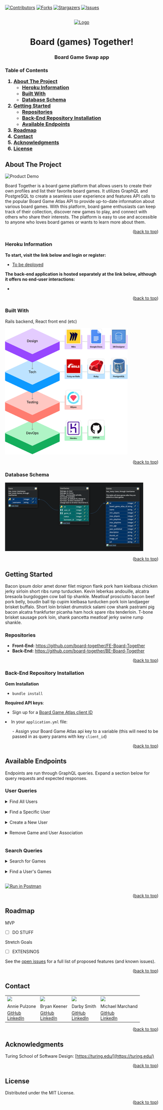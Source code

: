 
[![Contributors][contributors-shield]][contributors-url]
[![Forks][forks-shield]][forks-url]
[![Stargazers][stars-shield]][stars-url]
[![Issues][issues-shield]][issues-url]


<!-- PROJECT LOGO -->
<br />
<div align="center">
  <a href="https://github.com/board-together">
    <img src="https://st3.depositphotos.com/20363444/31955/i/1600/depositphotos_319556144-stock-photo-bored-pensive-friends-sitting-together.jpg" alt="Logo">
  </a>

  <h1 align="center">Board (games) Together!</h3>

  <h3 align="center">
    Board Game Swap app
    <br />
  </h3>
</div>

<!-- TABLE OF CONTENTS -->
<h3>
  <summary>Table of Contents</summary>
  <ol>
    <li>
      <a href="#about-the-project">About The Project</a>
      <ul>
        <li><a href="#heroku-information">Heroku Information</a></li>
        <li><a href="#built-with">Built With</a></li>
        <li><a href="#database-schema">Database Schema</a></li>
      </ul>
    </li>
    <li>
      <a href="#getting-started">Getting Started</a>
      <ul>
          <li><a href="#repositories">Repositories</a></li>
          <li><a href="#back-end-repository-installation">Back-End Repository Installation</a></li>
          <li><a href="#available-endpoints">Available Endpoints</a></li>
      </ul>
    </li>
    <li><a href="#roadmap">Roadmap</a></li>
    <li><a href="#contact">Contact</a></li>
    <li><a href="#acknowledgments">Acknowledgments</li>
    <li><a href="#license">License</a></li></a>
  </ol>
</h3>

<!-- ABOUT THE PROJECT -->
## About The Project

![Product Demo](lib/assets/demo.gif)

Board Together is a board game platform that allows users to create their own profiles and list their favorite board games. It utilizes GraphQL and PostgreSQL to create a seamless user experience and features API calls to the popular Board Game Atlas API to provide up-to-date information about various board games. With this platform, board game enthusiasts can keep track of their collection, discover new games to play, and connect with others who share their interests. The platform is easy to use and accessible to anyone who loves board games or wants to learn more about them.

<p align="right">(<a href="#top">back to top</a>)</p>

<!-- Heroku Information -->
### Heroku Information

<b>To start, visit the link below and login or register:</b>

* <a href="#">To be deployed</a><br>

<b>The back-end application is hosted separately at the link below, although it offers no end-user interactions:</b>

* <a href="#"></a><br>

<p align="right">(<a href="#top">back to top</a>)</p>

<!-- Built With -->
### Built With

Rails backend, React front end (etc)

<img src="public/tech-stack.png" alt="Tech-Stack" width="80%" height="80%">

<p align="right">(<a href="#top">back to top</a>)</p>

<!-- Database Schema -->
### Database Schema

<img src="public/Schema 2-6-23.png" alt="Database-Schema" width="90%" height="90%">

<p align="right">(<a href="#top">back to top</a>)</p>

<!-- GETTING STARTED -->
## Getting Started

Bacon ipsum dolor amet doner filet mignon flank pork ham kielbasa chicken jerky sirloin short ribs rump turducken. Kevin leberkas andouille, alcatra bresaola burgdoggen cow ball tip shankle. Meatloaf prosciutto bacon beef pork belly, boudin ball tip cupim kielbasa turducken pork loin landjaeger brisket buffalo. Short loin brisket drumstick salami cow shank pastrami pig bacon alcatra frankfurter picanha ham hock spare ribs tenderloin. T-bone brisket sausage pork loin, shank pancetta meatloaf jerky swine rump shankle.

<!-- Repositories -->
### Repositories

* <b>Front-End:</b> https://github.com/board-together/FE-Board-Together <br />
* <b>Back-End:</b> https://github.com/board-together/BE-Board-Together <br />

<p align="right">(<a href="#top">back to top</a>)</p>

<!-- Back-End Repository Installation -->
### Back-End Repository Installation
<b>Gem Installation</b>
* `bundle install`


<b>Required API keys</b>:
* Sign up for a <a href="https://www.boardgameatlas.com/api/docs/apps">Board Game Atlas client ID</a>
<li> In your <code>application.yml</code> file:</li>
          <ul> - Assign your Board Game Atlas api key to a variable (this will need to be passed in as query params with key <code>client_id</code>)</ul>


<p align="right">(<a href="#top">back to top</a>)</p>

<!-- Available Endpoints -->
## Available Endpoints

Endpoints are run through GraphQL queries. Expand a section below for query requests and expected responses. 

### User Queries
<details close>
  <summary>Find All Users</summary><br>

Returns a list of all current users in database.<br>

```query
query {
    users {
        id
        username
    }  
}
```

Expected Response:

 ```json
{
    "data": {
        "users": [
            {
                "id": 1,
                "username": "Pickafloof"
            },
            {
                "id": 2,
                "username": "Floofything"
            }
        ]  
    }
}
```
</details><br>

<details close>
  <summary>Find a Specific User</summary><br>

Return information about a specific user in the database.<br>

```query
query {
    user(username: "Pickafloof") {
        id
        username
        games {
            id
            boardGameAtlasId
            url
            name
            yearPublished
            minPlayers
            maxPlayers
            minPlaytime
            maxPlaytime
            minAge
            description
            thumbUrl
            imageUrl 
        }
    }
}
```

Expected Response:

 ```json
{
    "data": {
        "user": {
            "id": "1",
            "username": "Pickafloof",
            "games": [
                {
                    "id": 1,
                    "board_game_atlas_id": "OIXt3DmJU0",
                    "url": "https://www.boardgameatlas.com/game/OIXt3DmJU0/catan",
                    "name": "Catan",
                    "year_published": 1995,
                    "min_players": 3,
                    "max_players": 4,
                    "min_playtime": 45,
                    "max_playtime": 90,
                    "min_age": 10,
                    "description": "<p>The women and men of your expedition build the first two settlements. Fortunately, the land is rich in natural resources. You build roads and new settlements that eventually become cities. Will you succeed in gaining supremacy on Catan? Barter trade dominates the scene. Some resources you have in abundance, other resources are scarce. Ore for wool, brick for lumber - you trade according to what is needed for your current building projects. Proceed strategically! If you found your settlements in the right places and skillfully trade your resources, then the odds will be in your favor. But your opponents are smart too.</p>\r\n<p>To begin the game, we build the game board using hexagonal terrain tiles. Catan is born - a beautiful island with mountains, pastures, hills, fields, and forests, surrounded by the sea.</p>\r\n<p>Each of us places two small houses on spaces where three terrain hexes meet. They are our starting settlements.</p>\r\n<p>And so it begins. I roll two dice. An “11”! Each terrain hex is marked with a die roll number. Each player who owns a settlement adjacent to a terrain hex marked with the number rolled receives a resource produced by this hex. Hills produce brick, forests produce lumber, mountains produce ore, fields produce grain, and pastures produce wool.</p>\r\n<p>We use these resources to expand across Catan: we build roads and new settlements, or we upgrade our existing settlements to cities. For example, a road costs 1 brick and 1 lumber. If we do not have the necessary resources, we can acquire them by trading with our opponents.</p>\r\n<p>Each settlement is worth 1 victory point and each city is worth 2 victory points. If you expand cleverly, you may be the first player to reach 10 victory points and thus win the game!</p>",
                    "thumb_url": "https://s3-us-west-1.amazonaws.com/5cc.images/games/uploaded/1629324722072.jpg",
                    "image_url": "https://s3-us-west-1.amazonaws.com/5cc.images/games/uploaded/1629324722072.jpg",
                },
                {
                    "id": 2,
                    "board_game_atlas_id": "E5TYKwLTf0",
                    "name": "Catan: Cities & Knights",
                    "year_published": 1998,
                    "min_players": 3,
                    "max_players": 4,
                    "min_playtime": 60,
                    "max_playtime": 90,
                    "min_age": 10,
                    "description": "Dark clouds gather over the once peaceful landscape. Wild barbarians, lured by Catan’s wealth and power, maneuver to attack. Their massive warships loom against the bright orange horizon. You must be strong! Barbarians attack the weakest targets, and the victim of their onslaught will be the player who contributes the least to the defense of Catan.<br /><br /> Don’t take any chances! Field your knights!<br /><br /> In <b>Catan: Cities &amp; Knights</b> you engage in the defense of Catan and compete to build the three great metropolises of Catan. Each of these magnificent urban centers is even more valuable than a city. They’re also immune to the dangerous barbarians. Invest in city improvements, which you acquire using three commodities of trade: coin, paper, and cloth. If you improve your culture, muster your knights, and enrich your fine cities, you will be the master of the great realm of Catan!<br /><br /><b> Components:</b><br /> 36 Commodity Cards<br /> 54 Progress Cards<br /> 6 Victory Point Cards<br /> 3 Wooden Metropolis Pieces<br /> 1 Wooden Merchant Figure<br /> 1 Custom Event Die<br /> 1 Wooden Barbarian Ship<br /> 24 Wooden Knights<br /> 12 City Walls<br /> 4 Development Flip-Charts<br /> 1 Sea Frame Piece<br /> 1 Rulebook<br />",
                    "thumb_url": "https://s3-us-west-1.amazonaws.com/5cc.images/games/uploaded/1559257359245-51DYsPZcYyL.jpg",
                    "image_url": "https://s3-us-west-1.amazonaws.com/5cc.images/games/uploaded/1559257359245-51DYsPZcYyL.jpg",
                    "owned": "borrowed"
                }
            ]
        }
    }
}
```
</details><br>

<details close>
  <summary>Create a New User</summary><br>

Create a new user in the database.<br>

```query
mutation {
    creatUser(input:{username: "Foofything"}) {
        user {
            id
            username
        }
        errors
    }
}
```

Expected Response:

 ```json
{
    "data": {
        "user": {
            "id": "11",
            "username": "Floofything"
        },
        "errors": []
    }
}
```
</details><br>

<details close>
  <summary>Remove Game and User Association</summary><br>

Delete a game from a user's owned games list.<br>

```query
mutation {
          deleteUserGame(input :{
              id: 1,
              }) {
              id
          }
      }
```

Expected Response:

 ```json
{
    "data": {
        "deleteUserGame": {
            "id": "1"
        }
    }
}
```
</details><br>

### Search Queries

<details close>
  <summary>Search for Games</summary><br>

Search for a game matching user input.<br>

```query
query {
    searchGames(name: "Catan") {
        board_game_atlas_id
        url
        name
        year_published
        min_players
        max_players
        min_playtime
        max_playtime
        min_age
        description
        thumb_url
        image_url
    }
}
```

Expected Response:

 ```json
{
    "data": {
        "searchGames": [
            {
                "boardGameAtlasId": "OIXt3DmJU0",
                "url": "https://www.boardgameatlas.com/game/OIXt3DmJU0/catan",
                "name": "Catan",
                "yearPublished": 1995,
                "minPlayers": 3,
                "maxPlayers": 4,
                "minPlaytime": 45,
                "maxPlaytime": 90,
                "minAge": 10,
                "description": "<p>The women and men of your expedition build the first two settlements. Fortunately, the land is rich in natural resources. You build roads and new settlements that eventually become cities. Will you succeed in gaining supremacy on Catan? Barter trade dominates the scene. Some resources you have in abundance, other resources are scarce. Ore for wool, brick for lumber - you trade according to what is needed for your current building projects. Proceed strategically! If you found your settlements in the right places and skillfully trade your resources, then the odds will be in your favor. But your opponents are smart too.</p>\r\n<p>To begin the game, we build the game board using hexagonal terrain tiles. Catan is born - a beautiful island with mountains, pastures, hills, fields, and forests, surrounded by the sea.</p>\r\n<p>Each of us places two small houses on spaces where three terrain hexes meet. They are our starting settlements.</p>\r\n<p>And so it begins. I roll two dice. An “11”! Each terrain hex is marked with a die roll number. Each player who owns a settlement adjacent to a terrain hex marked with the number rolled receives a resource produced by this hex. Hills produce brick, forests produce lumber, mountains produce ore, fields produce grain, and pastures produce wool.</p>\r\n<p>We use these resources to expand across Catan: we build roads and new settlements, or we upgrade our existing settlements to cities. For example, a road costs 1 brick and 1 lumber. If we do not have the necessary resources, we can acquire them by trading with our opponents.</p>\r\n<p>Each settlement is worth 1 victory point and each city is worth 2 victory points. If you expand cleverly, you may be the first player to reach 10 victory points and thus win the game!</p>",
                "thumbUrl": "https://s3-us-west-1.amazonaws.com/5cc.images/games/uploaded/1629324722072.jpg",
                "imageUrl": "https://s3-us-west-1.amazonaws.com/5cc.images/games/uploaded/1629324722072.jpg"
            },
            {
                "boardGameAtlasId": "E5TYKwLTf0",
                "name": "Catan: Cities & Knights",
                "yearPublished": 1998,
                "minPlayers": 3,
                "maxPlayers": 4,
                "minPlaytime": 60,
                "maxPlaytime": 90,
                "minAge": 10,
                "description": "Dark clouds gather over the once peaceful landscape. Wild barbarians, lured by Catan’s wealth and power, maneuver to attack. Their massive warships loom against the bright orange horizon. You must be strong! Barbarians attack the weakest targets, and the victim of their onslaught will be the player who contributes the least to the defense of Catan.<br /><br /> Don’t take any chances! Field your knights!<br /><br /> In <b>Catan: Cities &amp; Knights</b> you engage in the defense of Catan and compete to build the three great metropolises of Catan. Each of these magnificent urban centers is even more valuable than a city. They’re also immune to the dangerous barbarians. Invest in city improvements, which you acquire using three commodities of trade: coin, paper, and cloth. If you improve your culture, muster your knights, and enrich your fine cities, you will be the master of the great realm of Catan!<br /><br /><b> Components:</b><br /> 36 Commodity Cards<br /> 54 Progress Cards<br /> 6 Victory Point Cards<br /> 3 Wooden Metropolis Pieces<br /> 1 Wooden Merchant Figure<br /> 1 Custom Event Die<br /> 1 Wooden Barbarian Ship<br /> 24 Wooden Knights<br /> 12 City Walls<br /> 4 Development Flip-Charts<br /> 1 Sea Frame Piece<br /> 1 Rulebook<br />",
                "thumbUrl": "https://s3-us-west-1.amazonaws.com/5cc.images/games/uploaded/1559257359245-51DYsPZcYyL.jpg",
                "imageUrl": "https://s3-us-west-1.amazonaws.com/5cc.images/games/uploaded/1559257359245-51DYsPZcYyL.jpg",
            }
        ]
    }
}  }
}
```
</details><br>

<details close>
  <summary>Find a User's Games</summary><br>

Find all games owned by a specific user.<br>

```query
query {
    games(user: 1) {
        id
        type
        attributes {
            board_game_atlas_id
            url
            name
            year_published
            min_players
            max_players
            min_playtime
            max_playtime
            min_age
            description
            thumb_url
            image_url
        }
    }
}
```

Expected Response:

 ```json
{
    "data": {
        "games": [
            {
                "id": 1,
                "boardGameAtlasId": "OIXt3DmJU0",
                "url": "https://www.boardgameatlas.com/game/OIXt3DmJU0/catan",
                "name": "Catan",
                "yearPublished": 1995,
                "minPlayers": 3,
                "maxPlayers": 4,
                "minPlaytime": 45,
                "maxPlaytime": 90,
                "minAge": 10,
                "description": "<p>The women and men of your expedition build the first two settlements. Fortunately, the land is rich in natural resources. You build roads and new settlements that eventually become cities. Will you succeed in gaining supremacy on Catan? Barter trade dominates the scene. Some resources you have in abundance, other resources are scarce. Ore for wool, brick for lumber - you trade according to what is needed for your current building projects. Proceed strategically! If you found your settlements in the right places and skillfully trade your resources, then the odds will be in your favor. But your opponents are smart too.</p>\r\n<p>To begin the game, we build the game board using hexagonal terrain tiles. Catan is born - a beautiful island with mountains, pastures, hills, fields, and forests, surrounded by the sea.</p>\r\n<p>Each of us places two small houses on spaces where three terrain hexes meet. They are our starting settlements.</p>\r\n<p>And so it begins. I roll two dice. An “11”! Each terrain hex is marked with a die roll number. Each player who owns a settlement adjacent to a terrain hex marked with the number rolled receives a resource produced by this hex. Hills produce brick, forests produce lumber, mountains produce ore, fields produce grain, and pastures produce wool.</p>\r\n<p>We use these resources to expand across Catan: we build roads and new settlements, or we upgrade our existing settlements to cities. For example, a road costs 1 brick and 1 lumber. If we do not have the necessary resources, we can acquire them by trading with our opponents.</p>\r\n<p>Each settlement is worth 1 victory point and each city is worth 2 victory points. If you expand cleverly, you may be the first player to reach 10 victory points and thus win the game!</p>",
                "thumbUrl": "https://s3-us-west-1.amazonaws.com/5cc.images/games/uploaded/1629324722072.jpg",
                "imageUrl": "https://s3-us-west-1.amazonaws.com/5cc.images/games/uploaded/1629324722072.jpg",
            },
            {
                "id": 2,
                "boardGameAtlasId": "E5TYKwLTf0",
                "name": "Catan: Cities & Knights",
                "yearPublished": 1998,
                "minPlayers": 3,
                "maxPlayers": 4,
                "minPlaytime": 60,
                "maxPlaytime": 90,
                "minAge": 10,
                "description": "Dark clouds gather over the once peaceful landscape. Wild barbarians, lured by Catan’s wealth and power, maneuver to attack. Their massive warships loom against the bright orange horizon. You must be strong! Barbarians attack the weakest targets, and the victim of their onslaught will be the player who contributes the least to the defense of Catan.<br /><br /> Don’t take any chances! Field your knights!<br /><br /> In <b>Catan: Cities &amp; Knights</b> you engage in the defense of Catan and compete to build the three great metropolises of Catan. Each of these magnificent urban centers is even more valuable than a city. They’re also immune to the dangerous barbarians. Invest in city improvements, which you acquire using three commodities of trade: coin, paper, and cloth. If you improve your culture, muster your knights, and enrich your fine cities, you will be the master of the great realm of Catan!<br /><br /><b> Components:</b><br /> 36 Commodity Cards<br /> 54 Progress Cards<br /> 6 Victory Point Cards<br /> 3 Wooden Metropolis Pieces<br /> 1 Wooden Merchant Figure<br /> 1 Custom Event Die<br /> 1 Wooden Barbarian Ship<br /> 24 Wooden Knights<br /> 12 City Walls<br /> 4 Development Flip-Charts<br /> 1 Sea Frame Piece<br /> 1 Rulebook<br />",
                "thumbUrl": "https://s3-us-west-1.amazonaws.com/5cc.images/games/uploaded/1559257359245-51DYsPZcYyL.jpg",
                "imageUrl": "https://s3-us-west-1.amazonaws.com/5cc.images/games/uploaded/1559257359245-51DYsPZcYyL.jpg"
            }
        ]
    }
}
```
</details><br>

[![Run in Postman](https://run.pstmn.io/button.svg)](https://app.getpostman.com/run-collection/25666683-0ebb6dbb-8b11-460e-8585-8adaf17a4211?action=collection%2Ffork&collection-url=entityId%3D25666683-0ebb6dbb-8b11-460e-8585-8adaf17a4211%26entityType%3Dcollection%26workspaceId%3D744a08a3-dcad-44e1-bb68-becc0c7dbc17)

<p align="right">(<a href="#top">back to top</a>)</p>

<!-- ROADMAP -->
## Roadmap

MVP
* [ ] DO STUFF

Stretch Goals
* [ ] EXTENSINOS

See the [open issues](https://github.com/board-together/BE-Board-Together/issues) for a full list of proposed features (and known issues).

<p align="right">(<a href="#top">back to top</a>)</p>

<!-- CONTACT -->
## Contact

<table>
  <tr>
    <td><img src="https://avatars.githubusercontent.com/u/102780642?s=150&v=4"></td>
    <td><img src="https://avatars.githubusercontent.com/u/101418582?s=150&v=4"></td>
    <td><img src="https://avatars.githubusercontent.com/u/60988144?s=150&v=4"></td>
    <td><img src="https://avatars.githubusercontent.com/u/35391349?s=150&v=4"></td>
  </tr>
  <tr>
    <td>Annie Pulzone</td>
    <td>Bryan Keener</td>
    <td>Darby Smith</td>
    <td>Michael Marchand</td>
  </tr>
  <tr>
    <td>
      <a href="https://github.com/ajpulzone">GitHub</a><br>
      <a href="https://www.linkedin.com/in/annie-pulzone/">LinkedIn</a>
    </td>
    <td>
      <a href="https://github.com/bkeener7">GitHub</a><br>
      <a href="https://www.linkedin.com/in/bkeener/">LinkedIn</a>
    </td>
    <td>
      <a href="https://github.com/DarbySmith">GitHub</a><br>
      <a href="https://www.linkedin.com/in/darby-m-smith/">LinkedIn</a>
    </td>
    <td>
      <a href="https://github.com/marchandMD">GitHub</a><br>
      <a href="https://www.linkedin.com/in/mmarchand1/">LinkedIn</a>
    </td>
  </tr>
</table>

<p align="right">(<a href="#top">back to top</a>)</p>

<!-- ACKNOWLEDGMENTS -->
## Acknowledgments

Turing School of Software Design: [https://turing.edu/](https://turing.edu/)

<p align="right">(<a href="#top">back to top</a>)</p>

<!-- LICENSE -->
## License

Distributed under the MIT License.

<p align="right">(<a href="#top">back to top</a>)</p>

<!-- MARKDOWN LINKS & IMAGES -->
<!-- https://www.markdownguide.org/basic-syntax/#reference-style-links -->
[contributors-shield]: https://img.shields.io/github/contributors/board-together/BE-Board-Together.svg?style=for-the-badge
[contributors-url]: https://github.com/board-together/BE-Board-Together/graphs/contributors
[forks-shield]: https://img.shields.io/github/forks/board-together/BE-Board-Together.svg?style=for-the-badge
[forks-url]: https://github.com/board-together/BE-Board-Together/network/members
[stars-shield]: https://img.shields.io/github/stars/board-together/BE-Board-Together.svg?style=for-the-badge
[stars-url]: https://github.com/board-together/BE-Board-Together/stargazers
[issues-shield]: https://img.shields.io/github/issues/board-together/BE-Board-Together.svg?style=for-the-badge
[issues-url]: https://github.com/board-together/BE-Board-Together/issues
[license-shield]: https://img.shields.io/github/license/board-together/BE-Board-Together.svg?style=for-the-badge
[license-url]: https://github.com/board-together/BE-Board-Together/blob/master/LICENSE.txt
[linkedin-shield]: https://img.shields.io/badge/-LinkedIn-black.svg?style=for-the-badge&logo=linkedin&colorB=555
[linkedin-url]: https://linkedin.com/in/othneildrew
